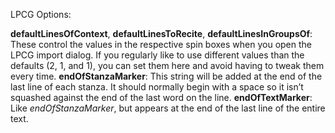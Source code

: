LPCG Options:

**defaultLinesOfContext**, **defaultLinesToRecite**, **defaultLinesInGroupsOf**: These control the values in the respective spin boxes when you open the LPCG import dialog. If you regularly like to use different values than the defaults (2, 1, and 1), you can set them here and avoid having to tweak them every time.
**endOfStanzaMarker**: This string will be added at the end of the last line of each stanza. It should normally begin with a space so it isn’t squashed against the end of the last word on the line.
**endOfTextMarker**: Like *endOfStanzaMarker*, but appears at the end of the last line of the entire text.
